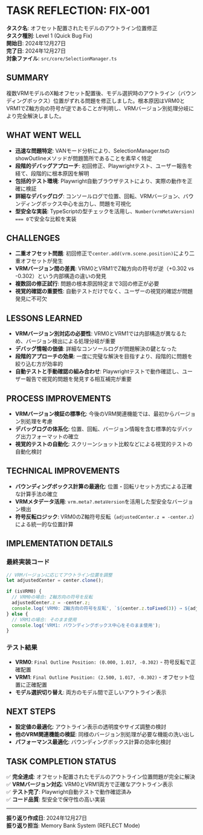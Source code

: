 # TASK REFLECTION: FIX-001

**タスク名**: オフセット配置されたモデルのアウトライン位置修正  
**タスク種別**: Level 1 (Quick Bug Fix)  
**開始日**: 2024年12月27日  
**完了日**: 2024年12月27日  
**対象ファイル**: `src/core/SelectionManager.ts`

## SUMMARY

複数VRMモデルのX軸オフセット配置後、モデル選択時のアウトライン（バウンディングボックス）位置がずれる問題を修正しました。根本原因はVRM0とVRM1でZ軸方向の符号が逆であることが判明し、VRMバージョン別処理分岐により完全解決しました。

## WHAT WENT WELL

- **迅速な問題特定**: VANモード分析により、SelectionManager.tsのshowOutlineメソッドが問題箇所であることを素早く特定
- **段階的デバッグアプローチ**: 初回修正、Playwrightテスト、ユーザー報告を経て、段階的に根本原因を解明
- **包括的テスト環境**: Playwright自動ブラウザテストにより、実際の動作を正確に検証
- **詳細なデバッグログ**: コンソールログで位置、回転、VRMバージョン、バウンディングボックス中心を出力し、問題を可視化
- **型安全な実装**: TypeScriptの型チェックを活用し、`Number(vrmMetaVersion) === 0`で安全な比較を実装

## CHALLENGES

- **二重オフセット問題**: 初回修正で`center.add(vrm.scene.position)`により二重オフセットが発生
- **VRMバージョン間の差異**: VRM0とVRM1でZ軸方向の符号が逆（+0.302 vs -0.302）という内部構造の違いの発見
- **複数回の修正試行**: 問題の根本原因特定まで3回の修正が必要
- **視覚的確認の重要性**: 自動テストだけでなく、ユーザーの視覚的確認が問題発見に不可欠

## LESSONS LEARNED

- **VRMバージョン別対応の必要性**: VRM0とVRM1では内部構造が異なるため、バージョン検出による処理分岐が重要
- **デバッグ情報の価値**: 詳細なコンソールログが問題解決の鍵となった
- **段階的アプローチの効果**: 一度に完璧な解決を目指すより、段階的に問題を絞り込む方が効率的
- **自動テストと手動確認の組み合わせ**: Playwrightテストで動作確認し、ユーザー報告で視覚的問題を発見する相互補完が重要

## PROCESS IMPROVEMENTS

- **VRMバージョン検証の標準化**: 今後のVRM関連機能では、最初からバージョン別処理を考慮
- **デバッグログの体系化**: 位置、回転、バージョン情報を含む標準的なデバッグ出力フォーマットの確立
- **視覚的テストの自動化**: スクリーンショット比較などによる視覚的テストの自動化検討

## TECHNICAL IMPROVEMENTS

- **バウンディングボックス計算の最適化**: 位置・回転リセット方式による正確な計算手法の確立
- **VRMメタデータ活用**: `vrm.meta?.metaVersion`を活用した型安全なバージョン検出
- **符号反転ロジック**: VRM0のZ軸符号反転（`adjustedCenter.z = -center.z`）による統一的な位置計算

## IMPLEMENTATION DETAILS

### 最終実装コード
```typescript
// VRMバージョンに応じてアウトライン位置を調整
let adjustedCenter = center.clone();

if (isVRM0) {
  // VRM0の場合: Z軸方向の符号を反転
  adjustedCenter.z = -center.z;
  console.log('VRM0: Z軸方向の符号を反転', `${center.z.toFixed(3)} → ${adjustedCenter.z.toFixed(3)}`);
} else {
  // VRM1の場合: そのまま使用
  console.log('VRM1: バウンディングボックス中心をそのまま使用');
}
```

### テスト結果
- **VRM0**: `Final Outline Position: (0.000, 1.017, -0.302)` - 符号反転で正確配置
- **VRM1**: `Final Outline Position: (2.500, 1.017, -0.302)` - オフセット位置に正確配置
- **モデル選択切り替え**: 両方のモデル間で正しいアウトライン表示

## NEXT STEPS

- **設定値の最適化**: アウトライン表示の透明度やサイズ調整の検討
- **他のVRM関連機能の検証**: 同様のバージョン別処理が必要な機能の洗い出し
- **パフォーマンス最適化**: バウンディングボックス計算の効率化検討

## TASK COMPLETION STATUS

✅ **完全達成**: オフセット配置されたモデルのアウトライン位置問題が完全に解決  
✅ **VRMバージョン対応**: VRM0とVRM1両方で正確なアウトライン表示  
✅ **テスト完了**: Playwright自動テストで動作確認済み  
✅ **コード品質**: 型安全で保守性の高い実装  

---

**振り返り作成日**: 2024年12月27日  
**振り返り担当**: Memory Bank System (REFLECT Mode) 